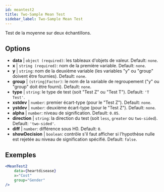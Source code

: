 ```yaml
---
id: meantest2
title: Two-Sample Mean Test
sidebar_label: Two-Sample Mean Test
---
```


Test de la moyenne sur deux échantillons.

## Options

* __data__ | `object (required)`: les tableaux d'objets de valeur. Default: `none`.
* __x__ | `string (required)`: nom de la première variable. Default: `none`.
* __y__ | `string`: nom de la deuxième variable (les variables "y" ou "group" doivent être fournies). Default: `none`.
* __group__ | `(string|Factor)`: le nom de la variable de regroupement ("y" ou "group" doit être fourni). Default: `none`.
* __type__ | `string`: le type de test (soit "Test Z" ou "Test T"). Default: `'T Test'`.
* __xstdev__ | `number`: premier écart-type (pour le "Test Z"). Default: `none`.
* __ystdev__ | `number`: deuxième écart-type (pour le "Test Z"). Default: `none`.
* __alpha__ | `number`: niveau de signification. Default: `0.05`.
* __direction__ | `string`: la direction du test (soit `less`, `greater` ou `two-sided`). Default: `'two-sided'`.
* __diff__ | `number`: différence sous H0. Default: `0`.
* __showDecision__ | `boolean`: contrôle s'il faut afficher si l'hypothèse nulle est rejetée au niveau de signification spécifié. Default: `false`.


## Exemples

```jsx live
<MeanTest2
    data={heartdisease} 
    x="Cost"
    group="Gender"
/>
```
